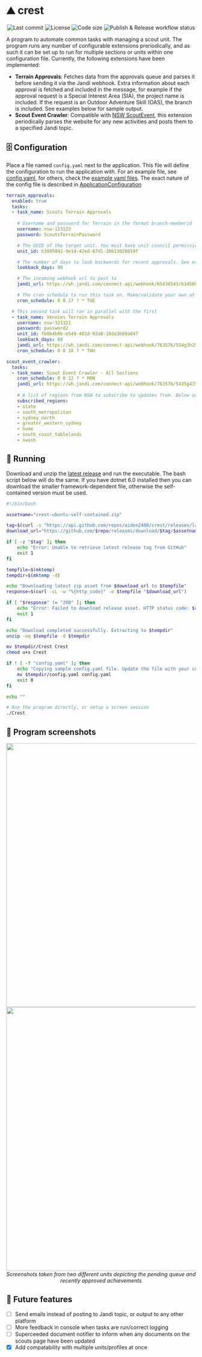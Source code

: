
# :mountain: crest
<div align="center">
    <img src="https://img.shields.io/github/last-commit/aiden2480/crest?color=yellow" alt="Last commit" />
    <img src="https://img.shields.io/github/license/aiden2480/crest" alt="License" />
    <img src="https://img.shields.io/github/languages/code-size/aiden2480/crest" alt="Code size" />
    <img src="https://github.com/aiden2480/crest/actions/workflows/dotnet-ci.yml/badge.svg" alt="Publish & Release workflow status" />
</div>

A program to automate common tasks with managing a scout unit. The program runs any number of configurable extensions preriodically, and as such it can be set up to run for multiple sections or units within one configuration file. Currently, the following extensions have been implemented:

- **Terrain Approvals**: Fetches data from the approvals queue and parses it before sending it via the Jandi webhook. Extra information about each approval is fetched and included in the message, for example if the approval request is a Special Interest Area (SIA), the project name is included. If the request is an Outdoor Adventure Skill (OAS), the branch is included. See examples below for sample output.
- **Scout Event Crawler**: Compatible with [NSW ScoutEvent](https://events.nsw.scouts.com.au), this extension periodically parses the website for any new activities and posts them to a specified Jandi topic.
 
## :file_cabinet: Configuration
Place a file named `config.yaml` next to the application. This file will define the configuration to run the application with. For an example file, see [config.yaml](Crest/config.yaml), for others, check the [example yaml files](Crest.Test/TestFiles). The exact nature of the config file is described in [ApplicationConfiguration](Crest/Integration/ApplicationConfiguration.cs)

```yaml
terrain_approvals:
  enabled: true
  tasks:
  - task_name: Scouts Terrain Approvals
    
    # Username and password for Terrain in the format branch-memberid
    username: nsw-123123
    password: ScoutsTerrainPassword

    # The GUID of the target unit. You must have unit council permissions for said unit. This can be found from opening network requests on Terrain
    unit_id: b3895042-9e1d-42ed-87d1-30b13020859f

    # The number of days to look backwards for recent approvals. See examples below
    lookback_days: 90

    # The incoming webhook url to post to
    jandi_url: https://wh.jandi.com/connect-api/webhook/65436543/63456h634564h6534

    # The cron schedule to run this task on. Make/validate your own at http://cronmaker.com/
    cron_schedule: 0 0 17 ? * TUE

  # This second task will ran in parallel with the first
  - task_name: Vennies Terrain Approvals
    username: nsw-321321
    password: password2
    unit_id: fb0b4b9b-e549-401d-93a8-10da3b89a047
    lookback_days: 60
    jandi_url: https://wh.jandi.com/connect-api/webhook/763576/554g3h25g3425342522
    cron_schedule: 0 0 18 ? * THU

scout_event_crawler:
  tasks:
  - task_name: Scout Event Crawler - All Sections
    cron_schedule: 0 0 12 ? * MON
    jandi_url: https://wh.jandi.com/connect-api/webhook/763576/5435g4354353454j353
    
    # A list of regions from NSW to subscribe to updates from. Below are all possible values
    subscribed_regions:
    - state
    - south_metropolitan
    - sydney_north
    - greater_western_sydney
    - hume
    - south_coast_tablelands
    - swash
```

## :runner: Running
Download and unzip the [latest release](https://github.com/aiden2480/crest/releases/latest) and run the executable. The bash script below will do the same. If you have dotnet 6.0 installed then you can download the smaller framework-dependent file, otherwise the self-contained version must be used. 

```bash
#!/bin/bash

assetname="crest-ubuntu-self-contained.zip"

tag=$(curl -s "https://api.github.com/repos/aiden2480/crest/releases/latest" | grep -o '"tag_name": ".*"' | cut -d'"' -f4)
download_url="https://github.com/$repo/releases/download/$tag/$assetname"

if [ -z "$tag" ]; then
    echo "Error: Unable to retrieve latest release tag from GitHub"
    exit 1
fi

tempfile=$(mktemp)
tempdir=$(mktemp -d)

echo "Downloading latest zip asset from $download_url to $tempfile"
response=$(curl -sL -w "%{http_code}" -o $tempfile "$download_url")

if [ "$response" != "200" ]; then
    echo "Error: Failed to download release asset. HTTP status code: $response"
    exit 1
fi

echo "Download completed successfully. Extracting to $tempdir"
unzip -oq $tempfile -d $tempdir

mv $tempdir/Crest Crest
chmod u+x Crest

if ! [ -f "config.yaml" ]; then
    echo "Copying sample config.yaml file. Update the file with your config then run Crest"
    mv $tempdir/config.yaml config.yaml
    exit 0
fi

echo ""

# Run the program directly, or setup a screen session
./Crest
```

## :camera_flash: Program screenshots
<div align="center">
    <img height="700px" src="https://user-images.githubusercontent.com/19619206/182129371-f943fecb-f86d-4903-a065-c66a6f5b3eda.png" />
    <img height="700px" src="https://user-images.githubusercontent.com/19619206/182129485-9ebe85fc-cb13-4847-85f9-455eae6aed9d.png" />
    <br /><i>Screenshots taken from two different units depicting the pending queue and recently approved achievements</i>
</div>

## :memo: Future features
- [ ] Send emails instead of posting to Jandi topic, or output to any other platform
- [ ] More feedback in console when tasks are run/correct logging
- [ ] Superceeded document notifier to inform when any documents on the scouts page have been updated
- [x] Add compatability with multiple units/profiles at once

